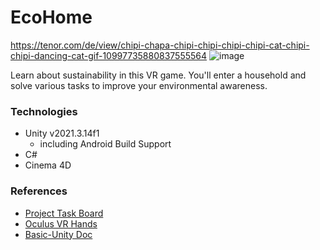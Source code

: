 # EcoHome

https://tenor.com/de/view/chipi-chapa-chipi-chipi-chipi-chipi-cat-chipi-chipi-dancing-cat-gif-10997735880837555564
![image](https://github.com/htl-leo-itp-2325-4-5BHITM/EcoHome/assets/91544005/1813af58-129d-47f5-ad02-5073b8446660)

Learn about sustainability in this VR game.
You'll enter a household and solve various tasks to improve your environmental awareness.

### Technologies

- Unity v2021.3.14f1
  - including Android Build Support
- C#
- Cinema 4D

### References

- [Project Task Board](https://github.com/orgs/htl-leo-itp-2325-4-5BHITM/projects/5/views/1)
- [Oculus VR Hands](https://github.com/pinglis/OculusVRHands/tree/main/Assets/OculusVRHands)
- [Basic-Unity Doc](https://docs.unity3d.com/Manual/index.html)
